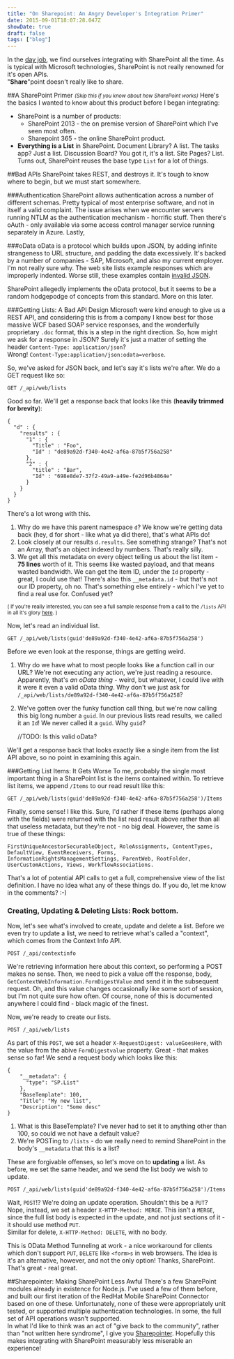 ```yaml
---
title: "On Sharepoint: An Angry Developer's Integration Primer"
date: 2015-09-01T18:07:28.047Z
showDate: true
draft: false
tags: ["blog"]
---
```


In the [day job](http://www.feedhenry.com/about/careers/senior-software-engineer-ireland/), we find ourselves integrating with SharePoint all the time. As is typical with Microsoft technologies, SharePoint is not really renowned for it's open APIs.   
"**Share**"point doesn't really like to share.  

##A SharePoint Primer
<small>_(Skip this if you know about how SharePoint works)_</small>
Here's the basics I wanted to know about this product before I began integrating:

* SharePoint is a number of products:
  * SharePoint 2013 - the on premise version of SharePoint which I've seen most often. 
  * Sharepoint 365 - the online SharePoint product. 
* **Everything is a List** in SharePoint. Document Library? A list. The tasks app? Just a list. Discussion Board? You got it, it's a list. Site Pages? List. Turns out, SharePoint reuses the base type `List` for a lot of things. 

##Bad APIs
SharePoint takes REST, and destroys it. It's tough to know where to begin, but we must start somewhere. 

###Authentication
SharePoint allows authentication across a number of different schemas. Pretty typical of most enterprise software, and not in itself a valid complaint. 
The issue arises when we encounter servers running NTLM as the authentication mechanism - horrific stuff.
Then there's oAuth - only available via some access control manager service running separately in Azure. 
Lastly, 

###oData
oData is a protocol which builds upon JSON, by adding infinite strangeness to URL structure, and padding the data excessively. It's backed by a number of companies - SAP, Microsoft, and also my current employer. I'm not really sure why. 
The web site lists example responses which are improperly indented. Worse still, these examples contain [invalid JSON](http://www.odata.org/getting-started/understand-odata-in-6-steps/). 

SharePoint allegedly implements the oData protocol, but it seems to be a random hodgepodge of concepts from this standard. More on this later. 

###Getting Lists: A Bad API Design
Microsoft were kind enough to give us a REST API, and considering this is from a company I know best for those massive WCF based SOAP service responses, and the wonderfully proprietary `.doc` format, this is a step in the right direction. So, how might we ask for a response in JSON?
Surely it's just a matter of setting the header `Content-Type: application/json`?  
Wrong! `Content-Type:application/json:odata=verbose`.
        
So, we've asked for JSON back, and let's say it's lists we're after. We do a GET request like so:
    
    GET /_api/web/lists
    
Good so far. We'll get a response back that looks like this (**heavily trimmed for brevity**): 
    
    {
      "d" : {
        "results" : {
          "1" : {
            "Title" : "Foo",
            "Id" : "de89a92d-f340-4e42-af6a-87b5f756a258"
          },
          "2" : {
            "title" : "Bar",
            "Id" : "698e8de7-37f2-49a9-a49e-fe2d96b4864e"
          }
        }
      }
    }
    
There's a lot wrong with this. 

1. Why do we have this parent namespace `d`? We know we're getting data back (hey, d for short - like what ya did there), that's what APIs do! 
2. Look closely at our results `d.results`. See something strange? That's not an Array, that's an object indexed by numbers. That's really silly.
3. We get all this metadata on every object telling us about the list item - **75 lines** worth of it. This seems like wasted payload, and that means wasted bandwidth. 
We can get the item ID, under the `Id` property - great, I could use that!
There's also this `__metadata.id` - but that's not our ID property, oh no. That's something else entirely - which I've yet to find a real use for. Confused yet?


<small>( If you're really interested, you can see a full sample response from a call to the `/lists` API in all it's glory [here](https://github.com/cianclarke/sharepointer/blob/master/test/fixtures/lists.js). )</small>

Now, let's read an individual list. 
    
    GET /_api/web/lists(guid'de89a92d-f340-4e42-af6a-87b5f756a258')
    
Before we even look at the response, things are getting weird.
1. Why do we have what to most people looks like a function call in our URL? We're not executing any action, we're just reading a resource. Apparently, that's _an oData thing_ - weird, but whatever, I could live with it were it even a valid oData _thing_. 
Why don't we just ask for `/_api/web/lists/de89a92d-f340-4e42-af6a-87b5f756a258`? 
2. We've gotten over the funky function call thing, but we're now calling this big long number a `guid`. 
In our previous lists read results, we called it an `Id`! We never called it a `guid`. Why `guid`?
    
    //TODO: Is this valid oData?
    
We'll get a response back that looks exactly like a single item from the list API above, so no point in examining this again.

###Getting List Items: It Gets Worse
To me, probably the single most important thing in a SharePoint list is the items contained within. 
To retrieve list items, we append `/Items` to our read result like this: 
    
    GET /_api/web/lists(guid'de89a92d-f340-4e42-af6a-87b5f756a258')/Items
    
Finally, some sense! I like this. Sure, I'd rather if these items (perhaps along with the fields) were returned with the list read result above rather than all that useless metadata, but they're not - no big deal. 
However, the same is true of these things:
    
    FirstUniqueAncestorSecurableObject, RoleAssignments, ContentTypes, DefaultView, EventReceivers, Forms, InformationRightsManagementSettings, ParentWeb, RootFolder, UserCustomActions, Views, WorkflowAssociations.
    
That's a lot of potential API calls to get a full, comprehensive view of the list definition. 
I have no idea what any of these things do. If you do, let me know in the comments? :-)
    
### Creating, Updating & Deleting Lists: Rock bottom.
Now, let's see what's involved to create, update and delete a list. 
Before we even try to update a list, we need to retrieve what's called a "context", which comes from the Context Info API. 
    
    POST /_api/contextinfo
    
We're retrieving information here about this context, so performing a POST makes no sense. Then, we need to pick a value off the response, body, `GetContextWebInformation.FormDigestValue` and send it in the subsequent request. 
Oh, and this value changes occasionally like some sort of session, but I'm not quite sure how often. Of course, none of this is documented anywhere I could find - black magic of the finest.  

Now, we're ready to create our lists. 
    
    POST /_api/web/lists
    
As part of this `POST`, we set a header `X-RequestDigest: valueGoesHere`, with the value from the abive `FormDigestvalue` property. 
Great - that makes sense so far! We send a request body which looks like this:
    
    {
        "__metadata": {
          "type": "SP.List"
        },
        "BaseTemplate": 100,
        "Title": "My new list",
        "Description": "Some desc"
    }
    

1. What is this BaseTemplate? I've never had to set it to anything other than 100, so could we not have a default value? 
2. We're POSTing to `/lists` - do we really need to remind SharePoint in the body's `__metadata` that this is a list? 

These are forgivable offenses, so let's move on to **updating** a  list. As before, we set the same header, and we send the list body we wish to update. 
    
    POST /_api/web/lists(guid'de89a92d-f340-4e42-af6a-87b5f756a258')/Items
    
Wait, `POST`!? We're doing an update operation. Shouldn't this be a `PUT`? 
Nope, instead, we set a header `X-HTTP-Method: MERGE`. This isn't a `MERGE`, since the full list body is expected in the update, and not just sections of it - it should use method `PUT`.  
Similar for delete, `X-HTTP-Method: DELETE`, with no body.   
  
This is OData Method Tunneling at work - a nice workaround for clients which don't support `PUT`, `DELETE` like `<form>s` in web browsers. The idea is it's an alternative, however, and not the only option! Thanks, SharePoint. That's great - real great. 

  
##Sharepointer: Making SharePoint Less Awful
There's a few SharePoint modules already in existence for Node.js. I've used a few of them before, and built our first iteration of the RedHat Mobile SharePoint Connector based on one of these. 
Unfortunately, none of these were appropriately unit tested, or supported multiple authentication technologies. In some, the full set of API operations wasn't supported.  
In what I'd like to think was an act of "give back to the community", rather than "not written here syndrome", I give you [Sharepointer](http://www.github.com/cianclarke/sharepointer). 
Hopefully this makes integrating with SharePoint measurably less miserable an experience! 
